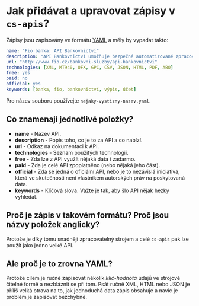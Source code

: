 # Jak přidávat a upravovat zápisy v `cs-apis`?

Zápisy jsou zapisovány ve formátu [YAML](https://cs.wikipedia.org/wiki/YAML)
a měly by vypadat takto:

```yaml
name: "Fio banka: API Bankovnictví"
description: "API Bankovnictví umožňuje bezpečné automatizované zpracování výpisů a pohybů na účtech vedených u Fio banky. Se službou API bankovnictví získáte okamžitý přehled o dění na Vašich účtech, aniž byste se museli přihlašovat do Vašeho internetového bankovnictví."
url: "http://www.fio.cz/bankovni-sluzby/api-bankovnictvi"
technologies: [XML, MT940, OFX, GPC, CSV, JSON, HTML, PDF, ABO]
free: yes
paid: no
official: yes
keywords: [banka, fio, bankovnictví, výpis, účet]
```

Pro název souboru používejte `nejaky-vystizny-nazev.yaml`.

## Co znamenají jednotlivé položky?

- **name** - Název API.
- **description** - Popis toho, co je to za API a co nabízí.
- **url** - Odkaz na dokumentaci k API.
- **technologies** - Seznam použitých technologií.
- **free** - Zda lze z API využít nějaká data i zadarmo.
- **paid** - Zda je celé API zpoplatněno (nebo nějaká jeho část).
- **official** - Zda se jedná o oficiální API, nebo je to nezávislá iniciativa,
  která ve skutečnosti není vlastníkem autorských práv na poskytovaná data.
- **keywords** - Klíčová slova. Važte je tak, aby šlo API nějak hezky vyhledat.

## Proč je zápis v takovém formátu? Proč jsou názvy položek anglicky?

Protože je díky tomu snadněji zpracovatelný strojem a celé `cs-apis` pak
lze použít jako jedno velké API.

## Ale proč je to zrovna YAML?

Protože cílem je ručně zapisovat několik *klíč-hodnota* údajů
ve strojově čitelné formě a nezbláznit se při tom. Psát ručně XML, HTML
nebo JSON je příliš velká otrava na to, jak jednoduchá data zápis obsahuje
a navíc je problém je zapisovat bezchybně.
